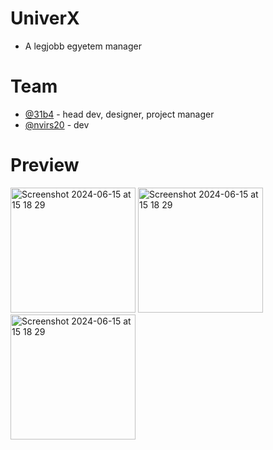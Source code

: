 # UniverX
- A legjobb egyetem manager

# Team
- [@31b4](https://www.github.com/31b4) - head dev, designer, project manager
- [@nvirs20](https://www.github.com/nvirs20) - dev

# Preview

<img width="200" alt="Screenshot 2024-06-15 at 15 18 29" src="https://github.com/univerx/UniverX/assets/75566095/780fab7f-e7ca-4fa2-93dd-60af685eaf00">
<img width="200" alt="Screenshot 2024-06-15 at 15 18 29" src="https://github.com/univerx/UniverX/assets/75566095/f4e0d495-944f-4b2e-b4ce-9fce33da9793">
<img width="200" alt="Screenshot 2024-06-15 at 15 18 29" src="https://github.com/univerx/UniverX/assets/75566095/b91a5566-9d1f-43ef-a13a-31a332920194">
